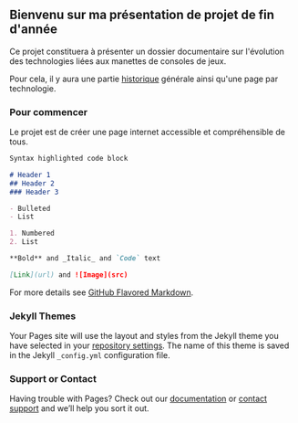 ## Bienvenu sur ma présentation de projet de fin d'année

Ce projet constituera à présenter un dossier documentaire sur l'évolution des technologies liées aux manettes de consoles de jeux.

Pour cela, il y aura une partie [historique](https://) générale ainsi qu'une page par technologie.

### Pour commencer

Le projet est de créer une page internet accessible et compréhensible de tous.

```markdown
Syntax highlighted code block

# Header 1
## Header 2
### Header 3

- Bulleted
- List

1. Numbered
2. List

**Bold** and _Italic_ and `Code` text

[Link](url) and ![Image](src)
```

For more details see [GitHub Flavored Markdown](https://guides.github.com/features/mastering-markdown/).

### Jekyll Themes

Your Pages site will use the layout and styles from the Jekyll theme you have selected in your [repository settings](https://github.com/Arrunae/aori/settings). The name of this theme is saved in the Jekyll `_config.yml` configuration file.

### Support or Contact

Having trouble with Pages? Check out our [documentation](https://help.github.com/categories/github-pages-basics/) or [contact support](https://github.com/contact) and we’ll help you sort it out.
